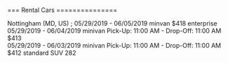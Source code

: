 








=== Rental Cars ===============   

Nottingham (MD, US) ; 
05/29/2019 - 06/05/2019    minvan   $418  enterprise    
05/29/2019 - 06/04/2019  minivan Pick-Up: 11:00 AM - Drop-Off: 11:00 AM   $413   
05/29/2019 - 06/03/2019  minivan Pick-Up: 11:00 AM - Drop-Off: 11:00 AM   $412 
              standard SUV   282
